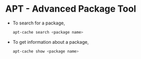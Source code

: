 # APT - Advanced Package Tool

- To search for a package,

  ```sh
  apt-cache search <package name>
  ```

- To get information about a package,

  ```sh
  apt-cache show <package name>
  ```

